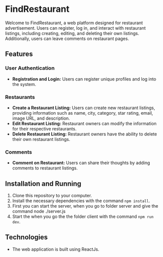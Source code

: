 # FindRestaurant

Welcome to FindRestaurant, a web platform designed for restaurant advertisement. Users can register, log in, and interact with restaurant listings, including creating, editing, and deleting their own listings. Additionally, users can leave comments on restaurant pages.

## Features

### User Authentication
- **Registration and Login:** Users can register unique profiles and log into the system.

### Restaurants
- **Create a Restaurant Listing:** Users can create new restaurant listings, providing information such as name, city, category, star rating, email, image URL, and description.
- **Edit Restaurant Listing:** Restaurant owners can modify the information for their respective restaurants.
- **Delete Restaurant Listing:** Restaurant owners have the ability to delete their own restaurant listings.

### Comments
- **Comment on Restaurant:** Users can share their thoughts by adding comments to restaurant listings.

## Installation and Running
1. Clone this repository to your computer.
2. Install the necessary dependencies with the command `npm install`.
3. First you can start the server, when you go to folder server and give the command node ./server.js
4. Start the when you go the the folder client with the command `npm run dev`.

## Technologies
- The web application is built using ReactJs.

